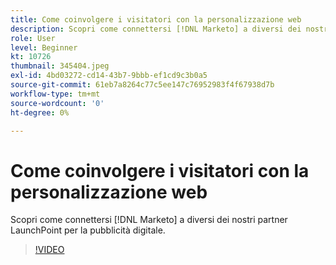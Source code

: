 ```yaml
---
title: Come coinvolgere i visitatori con la personalizzazione web
description: Scopri come connettersi [!DNL Marketo] a diversi dei nostri partner LaunchPoint per la pubblicità digitale.
role: User
level: Beginner
kt: 10726
thumbnail: 345404.jpeg
exl-id: 4bd03272-cd14-43b7-9bbb-ef1cd9c3b0a5
source-git-commit: 61eb7a8264c77c5ee147c76952983f4f67938d7b
workflow-type: tm+mt
source-wordcount: '0'
ht-degree: 0%

---
```


# Come coinvolgere i visitatori con la personalizzazione web

Scopri come connettersi [!DNL Marketo] a diversi dei nostri partner LaunchPoint per la pubblicità digitale.

>[!VIDEO](https://video.tv.adobe.com/v/345404/?quality=12&learn=on)
